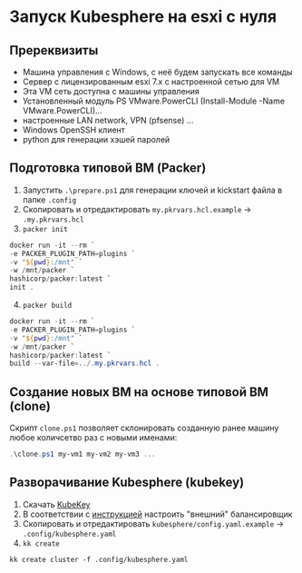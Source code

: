 # Запуск Kubesphere на esxi с нуля

## Пререквизиты

- Машина управления с Windows, с неё будем запускать все команды
- Сервер с лицензированным esxi 7.х с настроенной сетью для VM
- Эта VM сеть доступна с машины управления
- Установленный модуль PS VMware.PowerCLI (Install-Module -Name VMware.PowerCLI)...
- настроенные LAN network, VPN (pfsense) ...
- Windows OpenSSH клиент
- python для генерации хэшей паролей

## Подготовка типовой ВМ (Packer)

1. Запустить `.\prepare.ps1` для генерации ключей и kickstart файла в папке `.config`
2. Скопировать и отредактировать `my.pkrvars.hcl.example` -> `.my.pkrvars.hcl`
3. `packer init`
```powershell
docker run -it --rm `
-e PACKER_PLUGIN_PATH=plugins `
-v "${pwd}:/mnt" `
-w /mnt/packer `
hashicorp/packer:latest `
init .
```
4. `packer build`
```powershell
docker run -it --rm `
-e PACKER_PLUGIN_PATH=plugins `
-v "${pwd}:/mnt" `
-w /mnt/packer `
hashicorp/packer:latest `
build --var-file=../.my.pkrvars.hcl .
```

## Создание новых ВМ на основе типовой ВМ (clone)

Скрипт `clone.ps1` позволяет склонировать созданную ранее машину любое количсетво раз с новыми именами:
```powershell
.\clone.ps1 my-vm1 my-vm2 my-vm3 ...
```

## Разворачивание Kubesphere (kubekey)

1. Скачать [KubeKey](https://github.com/kubesphere/kubekey)
2. В соответствии с [инструкцией](https://kubesphere.io/docs/v3.4/installing-on-linux/high-availability-configurations/ha-configuration/) настроить "внешний" балансировщик
3. Скопировать и отредактировать `kubesphere/config.yaml.example` -> `.config/kubesphere.yaml`
4. `kk create`
```
kk create cluster -f .config/kubesphere.yaml
```